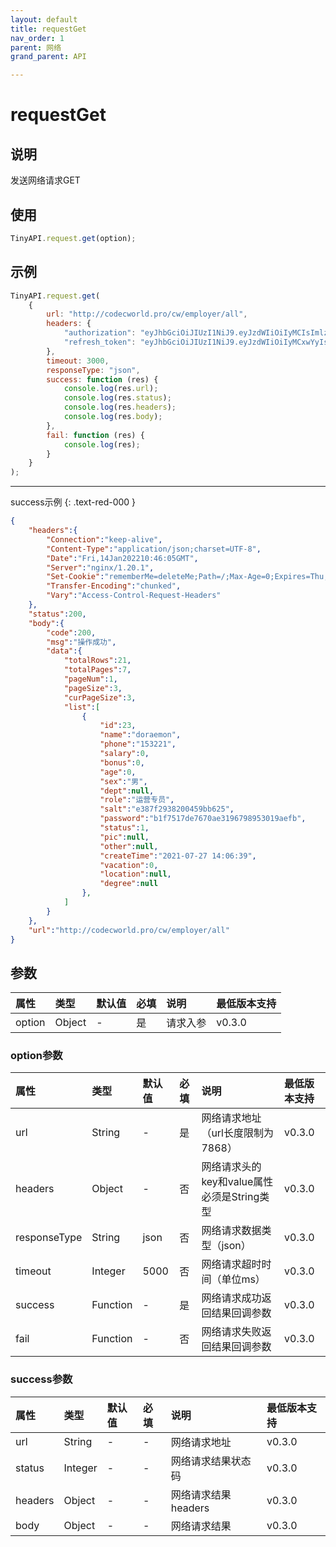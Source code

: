 ```yaml
---
layout: default
title: requestGet
nav_order: 1
parent: 网络
grand_parent: API

---
```


# requestGet
## 说明
发送网络请求GET

## 使用
```javascript
TinyAPI.request.get(option);
```

## 示例
```javascript
TinyAPI.request.get(
    {
        url: "http://codecworld.pro/cw/employer/all",
        headers: {
            "authorization": "eyJhbGciOiJIUzI1NiJ9.eyJzdWIiOiIyMCIsImlzcyI6ImN3LmNvbSIsImp3dC11c2VyLW5hbWUta2V5IjoiZW1wbG95ZXIsZ2FtYmxlciIsImV4cCI6MTY0MjIxODM5MSwiaWF0IjoxNjQxOTU5MTkxfQ.eVi69Yk6a9WiNTX43knvcnpxeStWcqYPPH0mmUfo0tY",
            "refresh_token": "eyJhbGciOiJIUzI1NiJ9.eyJzdWIiOiIyMCxwYyIsImlzcyI6ImN3LmNvbSIsImp3dC11c2VyLW5hbWUta2V5IjoiZW1wbG95ZXIsZ2FtYmxlciIsImV4cCI6MTY0MjIxODM5MSwiaWF0IjoxNjQxOTU5MTkxfQ.cz6HP58X3DUQQ6eqyRWLu1DTtFyZTF1JCcR5RKNrqs8",
        },
        timeout: 3000,
        responseType: "json",
        success: function (res) {
            console.log(res.url);
            console.log(res.status);
            console.log(res.headers);
            console.log(res.body);
        },
        fail: function (res) {
            console.log(res);
        }
    }
);
```
---
success示例
{: .text-red-000 }
```json
{
    "headers":{
        "Connection":"keep-alive",
        "Content-Type":"application/json;charset=UTF-8",
        "Date":"Fri,14Jan202210:46:05GMT",
        "Server":"nginx/1.20.1",
        "Set-Cookie":"rememberMe=deleteMe;Path=/;Max-Age=0;Expires=Thu,13-Jan-202210:46:05GMT",
        "Transfer-Encoding":"chunked",
        "Vary":"Access-Control-Request-Headers"
    },
    "status":200,
    "body":{
        "code":200,
        "msg":"操作成功",
        "data":{
            "totalRows":21,
            "totalPages":7,
            "pageNum":1,
            "pageSize":3,
            "curPageSize":3,
            "list":[
                {
                    "id":23,
                    "name":"doraemon",
                    "phone":"153221",
                    "salary":0,
                    "bonus":0,
                    "age":0,
                    "sex":"男",
                    "dept":null,
                    "role":"运营专员",
                    "salt":"e387f2938200459bb625",
                    "password":"b1f7517de7670ae3196798953019aefb",
                    "status":1,
                    "pic":null,
                    "other":null,
                    "createTime":"2021-07-27 14:06:39",
                    "vacation":0,
                    "location":null,
                    "degree":null
                },
            ]
        }
    },
    "url":"http://codecworld.pro/cw/employer/all"
}
```

## 参数

| 属性 | 类型 | 默认值 | 必填 | 说明 | 最低版本支持 |
|:----|:----|:------|:-----|:----|:-----------|
| option | Object | - | 是 | 请求入参 | v0.3.0 |

### option参数

| 属性 | 类型 | 默认值 | 必填 | 说明 | 最低版本支持 |
|:----|:----|:------|:-----|:----|:-----------|
| url | String | - | 是 | 网络请求地址（url长度限制为7868） | v0.3.0 |
| headers | Object | - | 否 | 网络请求头的key和value属性必须是String类型 | v0.3.0 |
| responseType | String | json | 否 | 网络请求数据类型（json） | v0.3.0 |
| timeout | Integer | 5000 | 否 | 网络请求超时时间（单位ms） | v0.3.0 |
| success | Function | - | 是 | 网络请求成功返回结果回调参数 | v0.3.0 |
| fail | Function | - | 否 | 网络请求失败返回结果回调参数 | v0.3.0 |

### success参数

| 属性 | 类型 | 默认值 | 必填 | 说明 | 最低版本支持 |
|:----|:----|:------|:-----|:----|:-----------|
| url | String | - | - | 网络请求地址 | v0.3.0 |
| status | Integer | - | - | 网络请求结果状态码 | v0.3.0 |
| headers | Object | - | - | 网络请求结果headers | v0.3.0 |
| body | Object | - | - | 网络请求结果 | v0.3.0 |

